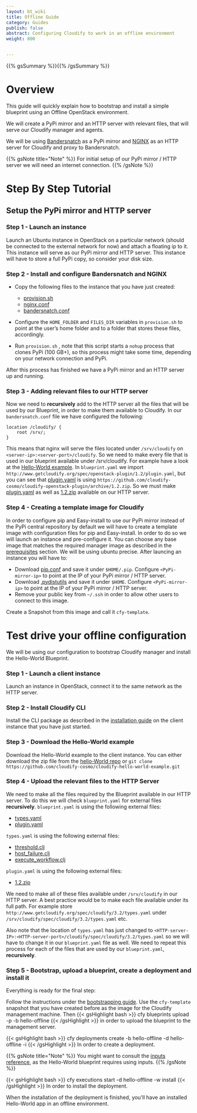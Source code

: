 ```yaml
---
layout: bt_wiki
title: Offline Guide
category: Guides
publish: false
abstract: Configuring Cloudify to work in an offline environment
weight: 800


---
```

{{% gsSummary %}}{{% /gsSummary %}}

# Overview

This guide will quickly explain how to bootstrap and install a simple blueprint using an Offline OpenStack environment.

We will create a PyPi mirror and an HTTP server with relevant files, that will serve our Cloudify manager and agents.

We will be using [Bandersnatch](https://pypi.python.org/pypi/bandersnatch) as a PyPi mirror and [NGINX](http://nginx.org/) as an HTTP server for Cloudify and proxy to Bandersnatch.

{{% gsNote title="Note" %}}
For initial setup of our PyPi mirror / HTTP server we will need an internet connection.
{{% /gsNote %}}

# Step By Step Tutorial

## Setup the PyPi mirror and HTTP server

### Step 1 - Launch an instance

Launch an Ubuntu instance in OpenStack on a particular network (should be connected to the external network for now) and attach a floating ip to it.
This instance will serve as our PyPi mirror and HTTP server.
This instance will have to store a full PyPi copy, so consider your disk size.

### Step 2 - Install and configure Bandersnatch and NGINX

- Copy the following files to the instance that you have just created:

    - [provision.sh](https://raw.githubusercontent.com/cloudify-cosmo/cloudify-packager/7e7ee9c9422b4fe91cba54adcd2ca339b23e8ab9/offline-configuration/provision.sh)
    - [nginx.conf](https://raw.githubusercontent.com/cloudify-cosmo/cloudify-packager/7e7ee9c9422b4fe91cba54adcd2ca339b23e8ab9/offline-configuration/nginx.conf)
    - [bandersnatch.conf](https://raw.githubusercontent.com/cloudify-cosmo/cloudify-packager/7e7ee9c9422b4fe91cba54adcd2ca339b23e8ab9/offline-configuration/bandersnatch.conf)

- Configure the `HOME_FOLDER` and `FILES_DIR` variables in `provision.sh` to point at the user’s home folder and to a folder that stores these files, accordingly.
- Run `provision.sh` , note that this script starts a `nohup` process that clones PyPi (100 GB+), so this process might take some time, depending on your network connection and PyPi.

After this process has finished we have a PyPi mirror and an HTTP server up and running.

### Step 3 - Adding relevant files to our HTTP server
Now we need to **recursively** add to the HTTP server all the files that will be used by our Blueprint, in order to make them available to Cloudify.
In our `bandersnatch.conf` file we have configured the following:

    location /cloudify/ {
        root /srv/;
    }

This means that nginx will serve the files located under `/srv/cloudify` on `<server-ip>:<server-port>/cloudify`. So we need to make every file that is used in our blueprint available under /srv/cloudify.
For example have a look at the [Hello-World example](https://github.com/cloudify-cosmo/cloudify-hello-world-example). In `blueprint.yaml` we import `http://www.getcloudify.org/spec/openstack-plugin/1.2/plugin.yaml`, but you can see that [plugin.yaml](http://www.getcloudify.org/spec/openstack-plugin/1.2/plugin.yaml) is using `https://github.com/cloudify-cosmo/cloudify-openstack-plugin/archive/1.2.zip`. So we must make [plugin.yaml](http://www.getcloudify.org/spec/openstack-plugin/1.2/plugin.yaml) as well as [1.2.zip](https://github.com/cloudify-cosmo/cloudify-openstack-plugin/archive/1.2.zip) available on our HTTP server.

### Step 4 - Creating a template image for Cloudify
In order to configure pip and Easy-install to use our PyPi mirror instead of the PyPi central repository by default we will have to create a template image with configuration files for pip and Easy-install.
In order to do so we will launch an instance and pre-configure it.
You can choose any base image that matches the required manager image as described in the [prerequisites](getting-started-prerequisites.html#prerequisites) section. We will be using ubuntu precise.
After launcing an instance you will have to:

- Download [pip.conf](https://raw.githubusercontent.com/cloudify-cosmo/cloudify-packager/7e7ee9c9422b4fe91cba54adcd2ca339b23e8ab9/offline-configuration/pip.conf) and save it under `$HOME/.pip`. Configure `<PyPi-mirror-ip>` to point at the IP of your PyPi mirror / HTTP server.
- Download [.pydistutils](https://raw.githubusercontent.com/cloudify-cosmo/cloudify-packager/7e7ee9c9422b4fe91cba54adcd2ca339b23e8ab9/offline-configuration/.pydistutils) and save it under `$HOME`. Configure `<PyPi-mirror-ip>` to point at the IP of your PyPi mirror / HTTP server.
- Remove your public key from `~/.ssh` in order to allow other users to connect to this image.

Create a Snapshot from this image and call it `cfy-template`.

# Test drive your offline configuration

We will be using our configuration to bootstrap Cloudify manager and install the Hello-World Blueprint.

### Step 1 - Launch a client instance

Launch an instance in OpenStack, connect it to the same network as the HTTP server.

### Step 2 - Install Cloudify CLI

Install the CLI package as described in the [installation guide](installation-cli.html) on the client instance that you have just started.

### Step 3 - Download the Hello-World example

Download the Hello-World example to the client instance.
You can either download the zip file from the [hello-World repo](https://github.com/cloudify-cosmo/cloudify-hello-world-example)
or `git clone https://github.com/cloudify-cosmo/cloudify-hello-world-example.git`

### Step 4 - Upload the relevant files to the HTTP Server

We need to make all the files required by the Blueprint available in our HTTP server. To do this we will check `blueprint.yaml` for external files **recursively**.
`blueprint.yaml` is using the following external files:

- [types.yaml](http://www.getcloudify.org/spec/cloudify/3.2/types.yaml)
- [plugin.yaml](http://www.getcloudify.org/spec/openstack-plugin/1.2/plugin.yaml)

`types.yaml` is using the following external files:

- [threshold.clj](https://raw.githubusercontent.com/cloudify-cosmo/cloudify-manager/master/resources/rest-service/cloudify/policies/threshold.clj)
- [host_failure.clj](https://raw.githubusercontent.com/cloudify-cosmo/cloudify-manager/master/resources/rest-service/cloudify/policies/host_failure.clj)
- [execute_workflow.clj](https://raw.githubusercontent.com/cloudify-cosmo/cloudify-manager/master/resources/rest-service/cloudify/triggers/execute_workflow.clj)

`plugin.yaml` is using the following external files:

- [1.2.zip](https://github.com/cloudify-cosmo/cloudify-openstack-plugin/archive/1.2.zip)

We need to make all of these files available under `/srv/cloudify` in our HTTP server. A best practice would be to make each file available under its full path. For example store `http://www.getcloudify.org/spec/cloudify/3.2/types.yaml` under `/srv/cloudify/spec/cloudify/3.2/types.yaml` etc.

Also note that the location of `types.yaml` has just changed to `<HTTP-server-IP>:<HTTP-server-port>/cloudify/spec/cloudify/3.2/types.yaml` so we will have to change it in our `blueprint.yaml` file as well.
We need to repeat this process for each of the files that are used by our `blueprint.yaml`, **recursively**.

### Step 5 - Bootstrap, upload a blueprint, create a deployment and install it
Everything is ready for the final step:

Follow the instructions under the [bootstrapping guide](getting-started-bootstrapping.html). Use the `cfy-template` snapshot that you have created before as the image for the Cloudify management machine.
Then
{{< gsHighlight  bash  >}} cfy blueprints upload -p <PATH-TO-BLUEPRINT> -b hello-offline
{{< /gsHighlight >}}
in order to upload the blueprint to the management server.

{{< gsHighlight  bash  >}} cfy deployments create -b hello-offline -d hello-offline -i <PATH-TO-INPUTS-FILE>
{{< /gsHighlight >}}
In order to create a deployment.

{{% gsNote title="Note" %}}
You might want to consult the [inputs reference](dsl-spec-inputs.html), as the Hello-World blueprint requires using inputs.
{{% /gsNote %}}

{{< gsHighlight  bash  >}} cfy executions start -d hello-offline -w install
{{< /gsHighlight >}}
In order to install the deployment.

When the installation of the deployment is finished, you'll have an installed Hello-World app in an offline environment.